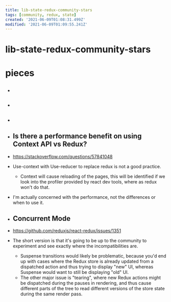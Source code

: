 ```yaml
---
title: lib-state-redux-community-stars
tags: [community, redux, state]
created: '2021-06-09T01:08:31.499Z'
modified: '2021-06-09T01:09:55.241Z'
---
```


# lib-state-redux-community-stars

# pieces

- ## 

- ## 

- ## 

- ## Is there a performance benefit on using Context API vs Redux?
- https://stackoverflow.com/questions/57841048
- Use-context with Use-reducer to replace redux is not a good practice. 
  - Context will cause reloading of the pages, this will be identified if we look into the profiler provided by react dev tools, where as redux won't do that. 
- I'm actually concerned with the performance, not the differences or when to use it.

- ## Concurrent Mode
- https://github.com/reduxjs/react-redux/issues/1351
- The short version is that it's going to be up to the community to experiment and see exactly where the incompatibilities are.
  - Suspense transitions would likely be problematic, because you'd end up with cases where the Redux store is already updated from a dispatched action and thus trying to display "new" UI, whereas Suspense would want to still be displaying "old" UI.
  - The other major issue is "tearing", where new Redux actions might be dispatched during the pauses in rendering, and thus cause different parts of the tree to read different versions of the store state during the same render pass. 

